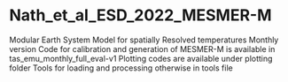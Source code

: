 # Nath_et_al_ESD_2022_MESMER-M
Modular Earth System Model for spatially Resolved temperatures Monthly version
Code for calibration and generation of MESMER-M is available in tas_emu_monthly_full_eval-v1
Plotting codes are available under plotting folder
Tools for loading and processing otherwise in tools file
